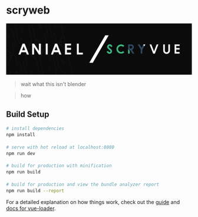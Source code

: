 # scryweb

![ScryBanner](https://github.com/Aniael/scryvue/blob/master/ScryWeb/src/assets/scrybanner.png)

> wait what this isn't blender

> how

## Build Setup

``` bash
# install dependencies
npm install

# serve with hot reload at localhost:8080
npm run dev

# build for production with minification
npm run build

# build for production and view the bundle analyzer report
npm run build --report
```

For a detailed explanation on how things work, check out the [guide](http://vuejs-templates.github.io/webpack/) and [docs for vue-loader](http://vuejs.github.io/vue-loader).
